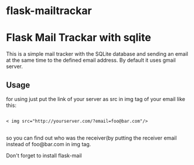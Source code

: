 # flask-mailtrackar
<h1>Flask Mail Trackar with sqlite</h1>
<p>This is a simple mail tracker with the SQLite database and sending an email at the same time to the defined email address. By default it uses gmail server.</p>

<h2>Usage</h2>
<p>for using just put the link of your server as src in img tag of your email like this:</p>
<pre>
<code>
< img src="http://yourserver.com/?email=foo@bar.com"/>
</code>
</pre>
<p>so you can find out who was the receiver(by putting the receiver email instead of foo@bar.com in img tag. </p>
<p>Don't forget to install flask-mail</p>
